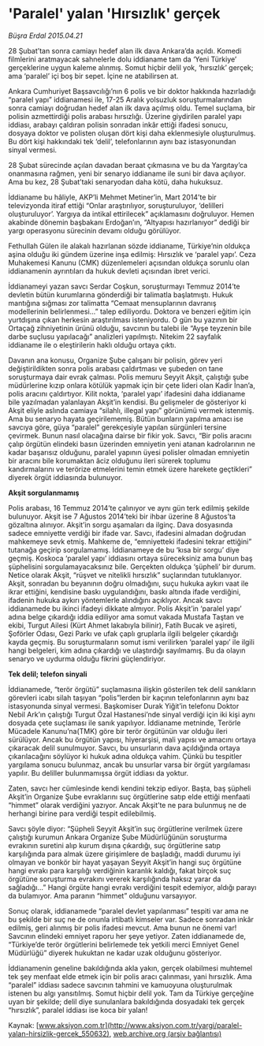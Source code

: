 # 'Paralel' yalan 'Hırsızlık' gerçek

*Büşra Erdal 2015.04.21*

<div class="pNewsDetailMainContent" itemprop="articleBody">
 <p>
  28 Şubat’tan sonra camiayı hedef alan ilk dava Ankara’da açıldı. Komedi filmlerini aratmayacak sahnelerle dolu iddianame tam da ‘Yeni Türkiye’ gerçeklerine uygun kaleme alınmış. Somut hiçbir delil yok, ‘hırsızlık’ gerçek; ama ‘paralel’ içi boş bir sepet. İçine ne atabilirsen at.
 </p>
 <p>
  Ankara Cumhuriyet Başsavcılığı’nın 6 polis ve bir doktor hakkında hazırladığı “paralel yapı” iddianamesi ile, 17-25 Aralık yolsuzluk soruşturmalarından sonra camiayı doğrudan hedef alan ilk dava açılmış oldu. Temel suçlama, bir polisin azmettirdiği polis arabası hırsızlığı. Üzerine giydirilen paralel yapı iddiası, arabayı çaldıran polisin sonradan inkâr ettiği ifadesi sonucu, dosyaya doktor ve polisten oluşan dört kişi daha eklenmesiyle oluşturulmuş. Bu dört kişi hakkındaki tek ‘delil’, telefonlarının aynı baz istasyonundan sinyal vermesi.
 </p>
 <p>
  28 Şubat sürecinde açılan davadan beraat çıkmasına ve bu da Yargıtay’ca onanmasına rağmen, yeni bir senaryo iddianame ile suni bir dava açılıyor. Ama bu kez, 28 Şubat’taki senaryodan daha kötü, daha hukuksuz.
 </p>
 <p>
  İddianame bu hâliyle, AKP’li Mehmet Metiner’in, Mart 2014’te bir televizyonda itiraf ettiği “Onlar araştırılıyor, soruşturuluyor, ‘delilleri oluşturuluyor’. Yargıya da intikal ettirilecek” açıklamasını doğruluyor. Hemen akabinde dönemin başbakanı Erdoğan’ın, “Altyapısı hazırlanıyor” dediği bir yargı operasyonu sürecinin devamı olduğu görülüyor.
 </p>
 <p>
  Fethullah Gülen ile alakalı hazırlanan sözde iddianame, Türkiye’nin oldukça aşina olduğu iki gündem üzerine inşa edilmiş: Hırsızlık ve ‘paralel yapı’. Ceza Muhakemesi Kanunu (CMK) düzenlemeleri açısından oldukça sorunlu olan iddianamenin ayrıntıları da hukuk devleti açısından ibret verici.
 </p>
 <p>
  İddianameyi yazan savcı Serdar Coşkun, soruşturmayı Temmuz 2014’te devletin bütün kurumlarına gönderdiği bir talimatla başlatmıştı. Hukuk mantığına sığması zor talimatta “Cemaat mensuplarının davranış modellerinin belirlenmesi…” talep ediliyordu. Doktora ve benzeri eğitim için yurtdışına çıkan herkesin araştırılması isteniyordu. O gün bu yazının bir Ortaçağ zihniyetinin ürünü olduğu, savcının bu talebi ile “Ayşe teyzenin bile darbe suçlusu yapılacağı” analizleri yapılmıştı. Nitekim 22 sayfalık iddianame ile o eleştirilerin haklı olduğu ortaya çıktı.
 </p>
 <p>
  Davanın ana konusu, Organize Şube çalışanı bir polisin, görev yeri değiştirildikten sonra polis arabası çaldırtması ve şubeden on tane soruşturmaya dair evrak çalması. Polis memuru Seyyit Akşit, çalıştığı şube müdürlerine kızıp onlara kötülük yapmak için bir çete lideri olan Kadir İnan’a, polis aracını çaldırtıyor. Kilit nokta, ‘paralel yapı’ ifadesini daha iddianame bile yazılmadan yalanlayan Akşit’in kendisi. Bu gelişmeler de gösteriyor ki Akşit eliyle aslında camiaya “silahlı, illegal yapı” görünümü vermek istenmiş. Ama bu senaryo hayata geçirilememiş. Bütün bunların yapılma amacı ise savcıya göre, güya “paralel” gerekçesiyle yapılan sürgünleri tersine çevirmek. Bunun nasıl olacağına dairse bir fikir yok. Savcı, “Bir polis aracını çalıp örgütün elindeki basın üzerinden emniyetin yeni atanan kadrolarının ne kadar başarısız olduğunu, paralel yapının üyesi polisler olmadan emniyetin bir aracını bile korumaktan âciz olduğunu ileri sürerek toplumu kandırmalarını ve terörize etmelerini temin etmek üzere harekete geçtikleri” diyerek örgüt iddiasında bulunuyor.
 </p>
 <p>
  <strong>
   Akşit sorgulanmamış
  </strong>
 </p>
 <p>
  Polis arabası, 16 Temmuz 2014’te çalınıyor ve aynı gün terk edilmiş şekilde bulunuyor. Akşit ise 7 Ağustos 2014’teki bir ihbar üzerine 8 Ağustos’ta gözaltına alınıyor. Akşit’in sorgu aşamaları da ilginç. Dava dosyasında sadece emniyette verdiği bir ifade var. Savcı, ifadesini almadan doğrudan mahkemeye sevk etmiş. Mahkeme de, “emniyetteki ifadesini tekrar ettiğini” tutanağa geçirip sorgulamamış. İddianameye de bu ‘kısa bir sorgu’ diye geçmiş. Koskoca ‘paralel yapı’ iddiasını ortaya süreceksiniz ama bunun baş şüphelisini sorgulamayacaksınız bile. Gerçekten oldukça ‘şüpheli’ bir durum. Netice olarak Akşit, “rüşvet ve nitelikli hırsızlık” suçlarından tutuklanıyor. Akşit, sonradan bu beyanının doğru olmadığını, suçu hukuka aykırı vaat ile ikrar ettiğini, kendisine baskı uygulandığını, baskı altında ifade verdiğini, ifadenin hukuka aykırı yöntemlerle alındığını açıklıyor. Ancak savcı iddianamede bu ikinci ifadeyi dikkate almıyor. Polis Akşit’in ‘paralel yapı’ adına belge çıkardığı iddia ediliyor ama somut vakada Mustafa Taştan ve ekibi, Turgut Ailesi (Kürt Ahmet lakabıyla bilinir), Fatih Bucak ve aşireti, Şoförler Odası, Gezi Parkı ve ufak çaplı gruplarla ilgili belgeler çıkardığı kayda geçmiş. Bu soruşturmaların somut ismi verilirken ‘paralel yapı’ ile ilgili hangi belgeleri, kim adına çıkardığı ve ulaştırdığı sayılmamış. Bu da olayın senaryo ve uydurma olduğu fikrini güçlendiriyor.
 </p>
 <p>
  <strong>
   Tek delil; telefon sinyali
  </strong>
 </p>
 <p>
  İddianamede, “terör örgütü” suçlamasına ilişkin gösterilen tek delil sanıkların görevleri icabı silah taşıyan “polis”lerden bir kaçının telefonlarının aynı baz istasyonunda sinyal vermesi. Başkomiser Durak Yiğit’in telefonu Doktor Nebil Ark’ın çalıştığı Turgut Özal Hastanesi’nde sinyal verdiği için iki kişi aynı dosyada çete suçlaması ile sanık yapılıyor. İddianame metninde, Terörle Mücadele Kanunu’na(TMK) göre bir terör örgütünün var olduğu ileri sürülüyor. Ancak bu örgütün yapısı, hiyerarşisi, mali yapısı ve amacını ortaya çıkaracak delil sunulmuyor. Savcı, bu unsurların dava açıldığında ortaya çıkarılacağını söylüyor ki hukuk adına oldukça vahim. Çünkü bu tespitler yargılama sonucu bulunmaz, ancak bu unsurlar varsa bir örgüt yargılaması yapılır. Bu deliller bulunmamışsa örgüt iddiası da yoktur.
 </p>
 <p>
  Zaten, savcı her cümlesinde kendi kendini tekzip ediyor. Başta, baş şüpheli Akşit’in Organize Şube evraklarını suç örgütlerine satıp elde ettiği menfaati “himmet” olarak verdiğini yazıyor. Ancak Akşit’te ne para bulunmuş ne de herhangi birine para verdiği tespit edilebilmiş.
 </p>
 <p>
  Savcı şöyle diyor: “Şüpheli Seyyit Akşit’in suç örgütlerine verilmek üzere çalıştığı kurumun Ankara Organize Şube Müdürlüğünün soruşturma evrakının suretini alıp kurum dışına çıkardığı, suç örgütlerine satıp karşılığında para almak üzere girişimlere de başladığı, maddi durumu iyi olmayan ve bonkör bir hayat yaşayan Seyyit Akşit’in hangi suç örgütüne hangi evrakı para karşılığı verdiğinin karanlık kaldığı, fakat birçok suç örgütüne soruşturma evrakını vererek karşılığında haksız yarar da sağladığı...” Hangi örgüte hangi evrakı verdiğini tespit edemiyor, aldığı parayı da bulamıyor. Ama paranın “himmet” olduğunu varsayıyor.
 </p>
 <p>
  Sonuç olarak, iddianamede “paralel devlet yapılanması” tespiti var ama ne bu şekilde bir suç ne de onunla irtibatlı kimseler var. Sadece sonradan inkâr edilmiş, geri alınmış bir polis ifadesi mevcut. Ama bunun ne önemi var! Savcının elindeki emniyet raporu her şeye yetiyor. Zaten iddianamede de, “Türkiye’de terör örgütlerini belirlemede tek yetkili merci Emniyet Genel Müdürlüğü” diyerek hukuktan ne kadar uzak olduğunu gösteriyor.
 </p>
 <p>
  İddianamenin geneline bakıldığında akla yakın, gerçek olabilmesi muhtemel tek şey menfaat elde etmek için bir polis aracı çalınması, yani hırsızlık. Ama “paralel” iddiası sadece savcının tahmini ve kamuoyuna oluşturulmak istenen bu algı yansıtılmış. Somut hiçbir delil yok. Tam da Türkiye gerçeğine uyan bir şekilde; delil diye sunulanlara bakıldığında dosyadaki tek gerçek “hırsızlık”, paralel iddiası ise koca bir yalan!
 </p>
</div>


Kaynak: [www.aksiyon.com.tr](http://www.aksiyon.com.tr/yargi/paralel-yalan-hirsizlik-gercek_550632), [web.archive.org (arşiv bağlantısı)](http://web.archive.org/web/20150802004227/http://www.aksiyon.com.tr/yargi/paralel-yalan-hirsizlik-gercek_550632)
